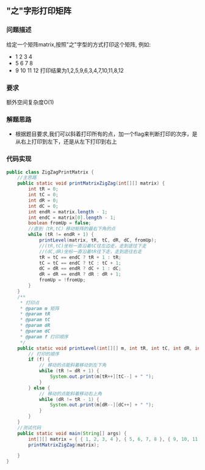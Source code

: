 ## "之"字形打印矩阵

### 问题描述

给定一个矩阵matrix,按照"之"字型的方式打印这个矩阵,
  例如:
  - 1  2  3  4 
  - 5  6  7  8
  - 9  10 11 12
  打印结果为1,2,5,9,6,3,4,7,10,11,8,12

### 要求

额外空间复杂度O(1)

### 解题思路

- 根据题目要求,我们可以斜着打印所有的点，加一个flag来判断打印的次序，是从右上打印到左下，还是从左下打印到右上

### 代码实现

```java
public class ZigZagPrintMatrix {
	//主思路
	public static void printMatrixZigZag(int[][] matrix) {
		int tR = 0;
		int tC = 0;
		int dR = 0;
		int dC = 0;
		int endR = matrix.length - 1;
		int endC = matrix[0].length - 1;
		boolean fromUp = false;
		//直到（tR,tC）移动矩阵的最右下角的点
		while (tR != endR + 1) {
			printLevel(matrix, tR, tC, dR, dC, fromUp);
			//(tR,tC)坐标一直沿着tC往左边走，走到底往下走
			//(dC,dR)坐标一直沿着tR往下走，走到底往右走
			tR = tC == endC ? tR + 1 : tR;
			tC = tC == endC ? tC : tC + 1;
			dC = dR == endR ? dC + 1 : dC;
			dR = dR == endR ? dR : dR + 1;
			fromUp = !fromUp;
		}
	}
	/**
	 * 打印点
	 * @param m 矩阵
	 * @param tR 
	 * @param tC 
	 * @param dR 
	 * @param dC 
	 * @param f 打印顺序
	 */
	public static void printLevel(int[][] m, int tR, int tC, int dR, int dC, boolean f) {
		// 打印的顺序
		if (f) {
			// 移动的点能斜着移动到左下角
			while (tR != dR + 1) {
				System.out.print(m[tR++][tC--] + " ");
			}
		} else {
			// 移动的点能斜着移动右上角
			while (dR != tR - 1) {
				System.out.print(m[dR--][dC++] + " ");
			}
		}
	}
	//测试代码
	public static void main(String[] args) {
		int[][] matrix = { { 1, 2, 3, 4 }, { 5, 6, 7, 8 }, { 9, 10, 11, 12 } };
		printMatrixZigZag(matrix);

	}
}


```
